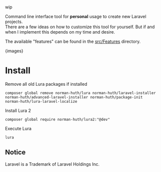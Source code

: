 wip

Command line interface tool for **personal** usage to create new Laravel projects.  
There are a few ideas on how to customize this tool for yourself. But if and when I implement this depends on my time
and desire.

The available "features" can be found in the [src/Features](/src/Features) directory.

{images}

# Install

Remove all old Lura packages if installed

```shell
composer global remove norman-huth/lura norman-huth/laravel-installer norman-huth/advanced-laravel-installer norman-huth/package-init norman-huth/lura-laravel-localize
```

Install Lura 2

```shell
composer global require norman-huth/lura2:"@dev"
```

Execute Lura

```shell
lura
```

## Notice

Laravel is a Trademark of Laravel Holdings Inc.

